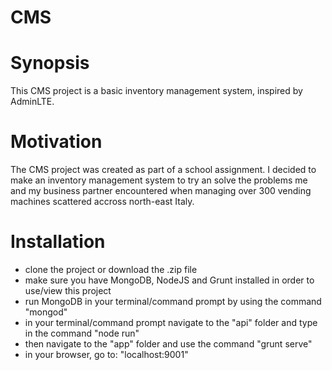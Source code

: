 # CMS

# Synopsis

This CMS project is a basic inventory management system, inspired by AdminLTE.


# Motivation

The CMS project was created as part of a school assignment. I decided to make an inventory management system to try an solve the problems me and my business partner encountered when managing over 300 vending machines scattered accross north-east Italy.


# Installation

- clone the project or download the .zip file
- make sure you have MongoDB, NodeJS and Grunt installed in order to use/view this project
- run MongoDB in your terminal/command prompt by using the command "mongod"
- in your terminal/command prompt navigate to the "api" folder and type in the command "node run"
- then navigate to the "app" folder and use the command "grunt serve"
- in your browser, go to: "localhost:9001"
